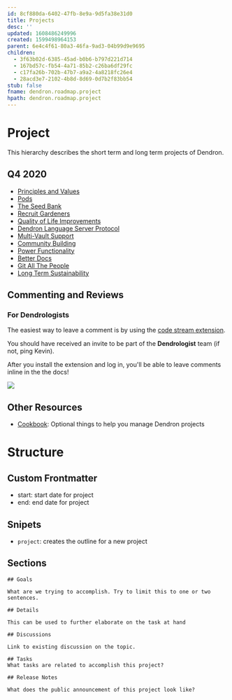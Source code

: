 ```yaml
---
id: 8cf880da-6402-47fb-8e9a-9d5fa38e31d0
title: Projects
desc: ''
updated: 1608486249996
created: 1599498964153
parent: 6e4c4f61-80a3-46fa-9ad3-04b99d9e9695
children:
  - 3f63b02d-6385-45ad-b0b6-b797d221d714
  - 167bd57c-fb54-4a71-85b2-c26ba6df29fc
  - c17fa26b-702b-47b7-a9a2-4a8218fc26e4
  - 28acd3e7-2102-4b8d-8d69-0d7b2f83bb54
stub: false
fname: dendron.roadmap.project
hpath: dendron.roadmap.project
---
```

# Project

This hierarchy describes the short term and long term projects of Dendron.

## Q4 2020

- [Principles and Values](35d7d7bc-64a6-4850-9a54-7de7f43ad751)
- [Pods](b1dbd32d-ca87-4489-9ba0-01bf7928cba5)
- [The Seed Bank](b81810f7-4d47-4870-ad2c-d4e48a49aa22)
- [Recruit Gardeners](750c86bc-9b72-46b5-9c08-865af1bed622)
- [Quality of Life Improvements](c4cb56af-ec13-4e57-aede-eb341e870736)
- [Dendron Language Server Protocol](725d99be-fadd-4464-88c3-0a5fcc7292c7)
- [Multi-Vault Support](45cfb9f2-46cf-4f67-a41e-834818fbd06e)
- [Community Building](b01d9f1d-a289-412c-8e42-bbfac02ed843)
- [Power Functionality](ff1b9ea5-6d0e-49b2-97d1-a7e31299164e)
- [Better Docs](c8690c83-dae2-4d16-849a-555a25c5a57a)
- [Git All The People](37f3623c-d87e-4181-8531-2edb578d3391)
- [Long Term Sustainability](d892da5f-3667-4bfe-a8ba-e5ea3da4eb72)

## Commenting and Reviews

### For Dendrologists

The easiest way to leave a comment is by using the [code stream extension](https://marketplace.visualstudio.com/items?itemName=CodeStream.codestream).

You should have received an invite to be part of the **Dendrologist** team (if not, ping Kevin).  

After you install the extension and log in, you'll be able to leave comments inline in the the docs!

![](https://foundation-prod-assetspublic53c57cce-8cpvgjldwysl.s3-us-west-2.amazonaws.com/assets/images/project.code-stream.gif)

## Other Resources

- [Cookbook](3f63b02d-6385-45ad-b0b6-b797d221d714): Optional things to help you manage Dendron projects

# Structure

## Custom Frontmatter

- start: start date for project
- end: end date for project

## Snipets

- `project`: creates the outline for a new project

## Sections

```text
## Goals

What are we trying to accomplish. Try to limit this to one or two sentences. 

## Details

This can be used to further elaborate on the task at hand

## Discussions

Link to existing discussion on the topic. 

## Tasks
What tasks are related to accomplish this project?

## Release Notes

What does the public announcement of this project look like?
```


